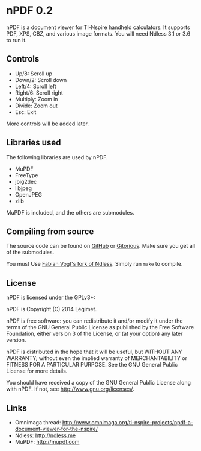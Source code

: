# nPDF 0.2

nPDF is a document viewer for TI-Nspire handheld calculators. It supports PDF,
XPS, CBZ, and various image formats. You will need Ndless 3.1 or 3.6 to run it.

## Controls

* Up/8: Scroll up
* Down/2: Scroll down
* Left/4: Scroll left
* Right/6: Scroll right
* Multiply: Zoom in
* Divide: Zoom out
* Esc: Exit

More controls will be added later.

## Libraries used

The following libraries are used by nPDF.

* MuPDF
* FreeType
* jbig2dec
* libjpeg
* OpenJPEG
* zlib

MuPDF is included, and the others are submodules.

## Compiling from source

The source code can be found on [GitHub](https://github.com/Legimet/nPDF/) or
[Gitorious](https://gitorious.org/npdf/npdf). Make sure you get all of the
submodules.

You must Use [Fabian Vogt's fork of Ndless](https://github.com/Vogtinator/Ndless/).
Simply run `make` to compile.

## License

nPDF is licensed under the GPLv3+:

nPDF is Copyright (C) 2014 Legimet.

nPDF is free software: you can redistribute it and/or modify
it under the terms of the GNU General Public License as published by
the Free Software Foundation, either version 3 of the License, or
(at your option) any later version.

nPDF is distributed in the hope that it will be useful,
but WITHOUT ANY WARRANTY; without even the implied warranty of
MERCHANTABILITY or FITNESS FOR A PARTICULAR PURPOSE.  See the
GNU General Public License for more details.

You should have received a copy of the GNU General Public License
along with nPDF.  If not, see <http://www.gnu.org/licenses/>.

## Links

* Omnimaga thread: http://www.omnimaga.org/ti-nspire-projects/npdf-a-document-viewer-for-the-nspire/
* Ndless: http://ndless.me
* MuPDF: http://mupdf.com
